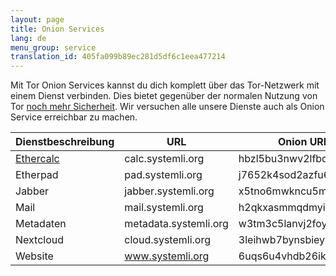 ```yaml
---
layout: page
title: Onion Services
lang: de
menu_group: service
translation_id: 405fa099b89ec281d5df6c1eea477214
---
```


Mit Tor Onion Services kannst du dich komplett über das Tor-Netzwerk mit einem Dienst
verbinden. Dies bietet gegenüber der normalen Nutzung von Tor
[noch mehr Sicherheit](https://www.torproject.org/docs/onion-services).
Wir versuchen alle unsere Dienste auch als Onion Service erreichbar zu machen.

| Dienstbeschreibung    | URL                   | Onion URL
|----------------------|-----------------------|-------------------------
|[Ethercalc](/service/ethercalc.html)  | calc.systemli.org     | hbzl5bu3nwv2lfbd.onion
|Etherpad              | pad.systemli.org      | j7652k4sod2azfu6.onion
|Jabber                | jabber.systemli.org   | x5tno6mwkncu5m3h.onion
|Mail                  | mail.systemli.org     | h2qkxasmmqdmyiov.onion
|Metadaten             | metadata.systemli.org | w3tm3c5lanvj2foy.onion
|Nextcloud             | cloud.systemli.org    | 3leihwb7bynsbiey.onion
|Website               | www.systemli.org      | 6uqs6u4vhdb26iks.onion
